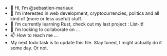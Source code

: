 - 👋 Hi, I’m @sebastien-mariaux
- 👀 I’m interested in web development, cryptocurrencies, politics and all kind of (more or less useful) stuff. 
- 🌱 I’m currently learning Rust, check out my last project : List-it!
- 💞️ I’m looking to collaborate on ...
- 📫 How to reach me ...
- My next todo task is to update this file. Stay tuned, I might actually do it some day. Or not. 

<!---
sebastien-mariaux/sebastien-mariaux is a ✨ special ✨ repository because its `README.md` (this file) appears on your GitHub profile.
You can click the Preview link to take a look at your changes.
--->
